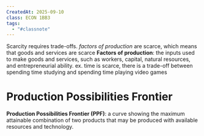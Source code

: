 ```yaml
---
CreatedAt: 2025-09-10
class: ECON 1BB3
tags:
  - "#classnote"
---
```

Scarcity requires trade-offs. *factors of production* are scarce, which means that goods and services are scarce
	**Factors of production**: the inputs used to make goods and services, such as workers, capital, natural resources, and entrepreneurial ability.
	ex. time is scarce, there is a trade-off between spending time studying and spending time playing video games

# Production Possibilities Frontier
**Production Possibilities Frontier (PPF)**: a curve showing the maximum attainable combination of two products that may be produced with available resources and technology. 